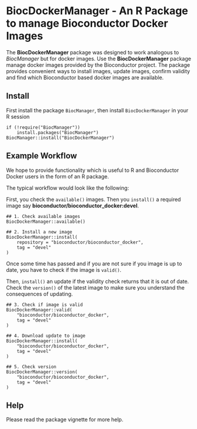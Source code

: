 # BiocDockerManager - An R Package to manage Bioconductor Docker Images

The **BiocDockerManager** package was designed to work analogous to
*BiocManager* but for docker images. Use the **BiocDockerManager** package
manage docker images provided by the Bioconductor project. The package
provides convenient ways to install images, update images, confirm
validity and find which Bioconductor based docker images are
available.

## Install

First install the package `BiocManager`, then install
`BiocDockerManager` in your R session

```
if (!require("BiocManager"))
    install.packages("BiocManager")
BiocManager::install("BiocDockerManager")
```


## Example Workflow

We hope to provide functionality which is useful to R and Bioconductor
Docker users in the form of an R package.

The typical workflow would look like the following:

First, you check the `available()` images. Then you `install()` a
required image say **bioconductor/bioconductor_docker:devel**.

```
## 1. Check available images
BiocDockerManager::available()

## 2. Install a new image
BiocDockerManager::install(
	repository = "bioconductor/bioconductor_docker",
	tag = "devel"
)
```

Once some time has passed and if you are not sure if you image is up
to date, you have to check if the image is `valid()`.

Then, `install()` an update if the validity check returns that it is
out of date. Check the `version()` of the latest image to make sure
you understand the consequences of updating.

```
## 3. Check if image is valid
BiocDockerManager::valid(
	"bioconductor/bioconductor_docker",
	tag = "devel"
)

## 4. Download update to image
BiocDockerManager::install(
	"bioconductor/bioconductor_docker",
	tag = "devel"
)

## 5. Check version
BiocDockerManager::version(
	"bioconductor/bioconductor_docker",
	tag = "devel"
)
```

## Help

Please read the package vignette for more help.
